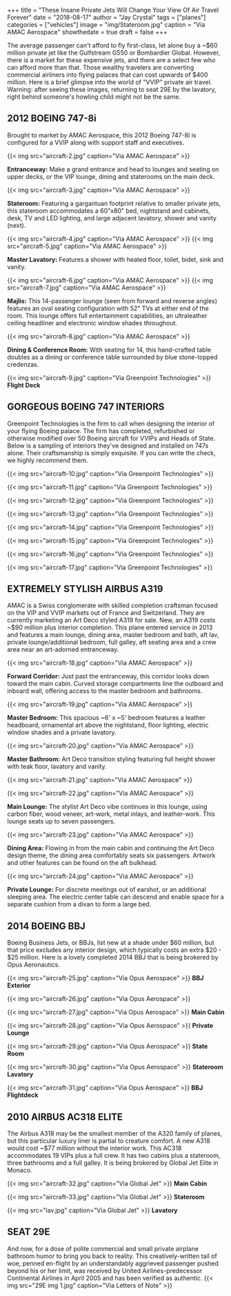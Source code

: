 +++
title = "These Insane Private Jets Will Change Your View Of Air Travel Forever"
date = "2018-08-17"
author = "Jay Crystal"
tags = ["planes"]
categories = ["vehicles"]
image = "img/Stateroom.jpg"
caption = "Via AMAC Aerospace"
showthedate = true
draft = false
+++

The average passenger can't afford to fly first-class, let alone buy a ~$60 million private jet like the Gulfstream G550 or Bombardier Global. However, there is a market for these expensive jets, and there are a select few who can afford more than that. Those wealthy travelers are converting commercial airliners into flying palaces that can cost upwards of $400 million. Here is a brief glimpse into the world of "VVIP" private air travel. Warning: after seeing these images, returning to seat 29E by the lavatory, right behind someone's howling child might not be the same.

## 2012 BOEING 747-8i

Brought to market by AMAC Aerospace, this 2012 Boeing 747-8I is configured for a VVIP along with support staff and executives.

{{< img src="aircraft-2.jpg" caption="Via AMAC Aerospace" >}}
<p><strong>Entranceway:</strong> Make a grand entrance and head to lounges and seating on upper decks, or the VIP lounge, dining and staterooms on the main deck.</p>

{{< img src="aircraft-3.jpg" caption="Via AMAC Aerospace" >}}
<p><strong>Stateroom:</strong> Featuring a gargantuan footprint relative to smaller private jets, this stateroom accommodates a 60"x80" bed, nightstand and cabinets, desk, TV and LED lighting, and large adjacent lavatory, shower and vanity (next).</p>

{{< img src="aircraft-4.jpg" caption="Via AMAC Aerospace" >}}
{{< img src="aircraft-5.jpg" caption="Via AMAC Aerospace" >}}
<p><strong>Master Lavatory:</strong> Features a shower with heated floor, toilet, bidet, sink and vanity.</p>

{{< img src="aircraft-6.jpg" caption="Via AMAC Aerospace" >}}
{{< img src="aircraft-7.jpg" caption="Via AMAC Aerospace" >}}
<p><strong>Majlis:</strong> This 14-passenger lounge (seen from forward and reverse angles) features an oval seating configuration with 52" TVs at either end of the room. This lounge offers full entertainment capabilities, an ultraleather ceiling headliner and electronic window shades throughout.</p>

{{< img src="aircraft-8.jpg" caption="Via AMAC Aerospace" >}}
<p><strong>Dining & Conference Room:</strong> With seating for 14, this hand-crafted table doubles as a dining or conference table surrounded by blue stone-topped credenzas.</p>

{{< img src="aircraft-9.jpg" caption="Via Greenpoint Technologies" >}}
<strong>Flight Deck</strong>

## GORGEOUS BOEING 747 INTERIORS
Greenpoint Technologies is the firm to call when designing the interior of your flying Boeing palace. The firm has completed, refurbished or otherwise modified over 50 Boeing aircraft for VVIPs and Heads of State. Below is a sampling of interiors they've designed and installed on 747s alone. Their craftsmanship is simply exquisite. If you can write the check, we highly recommend them.

{{< img src="aircraft-10.jpg" caption="Via Greenpoint Technologies" >}}

{{< img src="aircraft-11.jpg" caption="Via Greenpoint Technologies" >}}

{{< img src="aircraft-12.jpg" caption="Via Greenpoint Technologies" >}}

{{< img src="aircraft-13.jpg" caption="Via Greenpoint Technologies" >}}

{{< img src="aircraft-14.jpg" caption="Via Greenpoint Technologies" >}}

{{< img src="aircraft-15.jpg" caption="Via Greenpoint Technologies" >}}

{{< img src="aircraft-16.jpg" caption="Via Greenpoint Technologies" >}}

{{< img src="aircraft-17.jpg" caption="Via Greenpoint Technologies" >}}

## EXTREMELY STYLISH AIRBUS A319
AMAC is a Swiss conglomerate with skilled completion craftsman focused on the VIP and VVIP markets out of France and Switzerland. They are currently marketing an Art Deco styled A319 for sale. New, an A319 costs ~$90 million plus interior completion. This plane entered service in 2013 and features a main lounge, dining area, master bedroom and bath, aft lav, private lounge/additional bedroom, full galley, aft seating area and a crew area near an art-adorned entranceway.

{{< img src="aircraft-18.jpg" caption="Via AMAC Aerospace" >}}
<p><strong>Forward Corridor:</strong> Just past the entranceway, this corridor looks down toward the main cabin. Curved storage compartments line the outboard and inboard wall, offering access to the master bedroom and bathrooms.</p>

{{< img src="aircraft-19.jpg" caption="Via AMAC Aerospace" >}}
<p><strong>Master Bedroom:</strong> This spacious ~6' x ~5' bedroom features a leather headboard, ornamental art above the nightstand, floor lighting, electric window shades and a private lavatory.</p>

{{< img src="aircraft-20.jpg" caption="Via AMAC Aerospace" >}}
<p><strong>Master Bathroom:</strong> Art Deco transition styling featuring full height shower with teak floor, lavatory and vanity.</p>

{{< img src="aircraft-21.jpg" caption="Via AMAC Aerospace" >}}

{{< img src="aircraft-22.jpg" caption="Via AMAC Aerospace" >}}
<p><strong>Main Lounge:</strong> The stylist Art Deco vibe continues in this lounge, using carbon fiber, wood veneer, art-work, metal inlays, and leather-work. This lounge seats up to seven passengers.</p>

{{< img src="aircraft-23.jpg" caption="Via AMAC Aerospace" >}}
<p><strong>Dining Area:</strong> Flowing in from the main cabin and continuing the Art Deco design theme, the dining area comfortably seats six passengers. Artwork and other features can be found on the aft bulkhead.</p>

{{< img src="aircraft-24.jpg"  caption="Via AMAC Aerospace" >}}
<p><strong>Private Lounge:</strong> For discrete meetings out of earshot, or an additional sleeping area. The electric center table can descend and enable space for a separate cushion from a divan to form a large bed.</p>

## 2014 BOEING BBJ
Boeing Business Jets, or BBJs, list new at a shade under $60 million, but that price excludes any interior design, which typically costs an extra $20 - $25 million. Here is a lovely completed 2014 BBJ that is being brokered by Opus Aeronautics.

{{< img src="aircraft-25.jpg" caption="Via Opus Aerospace" >}}
<strong>BBJ Exterior</strong>

{{< img src="aircraft-26.jpg" caption="Via Opus Aerospace" >}}

{{< img src="aircraft-27.jpg" caption="Via Opus Aerospace" >}}
<strong>Main Cabin</strong>

{{< img src="aircraft-28.jpg" caption="Via Opus Aerospace" >}}
<strong>Private Lounge</strong>

{{< img src="aircraft-29.jpg" caption="Via Opus Aerospace" >}}
<strong>State Room</strong>

{{< img src="aircraft-30.jpg" caption="Via Opus Aerospace" >}}
<strong>Stateroom Lavatory</strong>

{{< img src="aircraft-31.jpg" caption="Via Opus Aerospace" >}}
<strong>BBJ Flightdeck</strong>

## 2010 AIRBUS AC318 ELITE
The Airbus A318 may be the smallest member of the A320 family of planes, but this particular luxury liner is partial to creature comfort. A new A318 would cost ~$77 million without the interior work. This AC318 accommodates 19 VIPs plus a full crew. It has two cabins plus a stateroom, three bathrooms and a full galley. It is being brokered by Global Jet Elite in Monaco.

{{< img src="aircraft-32.jpg" caption="Via Global Jet" >}}
<strong>Main Cabin</strong>

{{< img src="aircraft-33.jpg" caption="Via Global Jet" >}}
<strong>Stateroom</strong>

{{< img src="lav.jpg" caption="Via Global Jet" >}}
<strong>Lavatory</strong>

## SEAT 29E
And now, for a dose of polite commercial and small private airplane bathroom humor to bring you back to reality.
This creatively-written tail of woe, penned en-flight by an understandably aggrieved passenger pushed beyond his or her limit, was received by United Airlines-predecessor Continental Airlines in April 2005 and has been verified as authentic.
{{< img src="29E img 1.jpg" caption="Via Letters of Note" >}}

